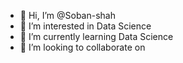 - 👋 Hi, I’m @Soban-shah 
- 👀 I’m interested in Data Science 
- 🌱 I’m currently learning Data Science 
- 💞️ I’m looking to collaborate on 

<!---
Soban-shah/Soban-shah is a ✨ special ✨ repository because its `README.md` (this file) appears on your GitHub profile.
You can click the Preview link to take a look at your changes.
--->

